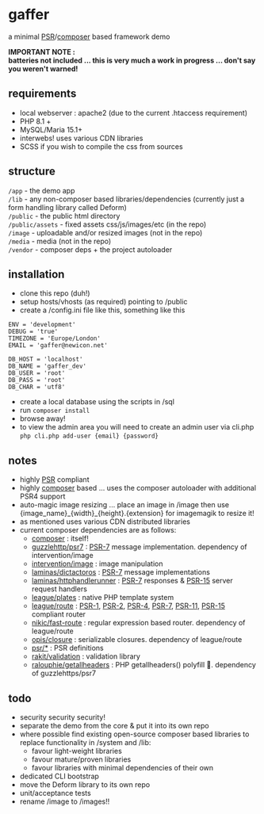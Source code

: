 # gaffer
a minimal [PSR](https://www.php-fig.org/psr/)/[composer](https://getcomposer.org/) based framework demo

__IMPORTANT NOTE :__    
__batteries not included ... this is very much a work in progress ... don't say you weren't warned!__

## requirements
- local webserver : apache2 (due to the current .htaccess requirement)
- PHP 8.1 +
- MySQL/Maria 15.1+
- interwebs! uses various CDN libraries
- SCSS if you wish to compile the css from sources

## structure
```/app``` - the demo app   
```/lib``` - any non-composer based libraries/dependencies (currently just a form handling library called Deform)   
```/public``` - the public html directory   
```/public/assets``` - fixed assets css/js/images/etc (in the repo)   
```/image``` - uploadable and/or resized images (not in the repo)   
```/media``` - media (not in the repo)   
```/vendor``` - composer deps + the project autoloader   

## installation
- clone this repo (duh!)
- setup hosts/vhosts (as required) pointing to /public
- create a /config.ini file like this, something like this
```
ENV = 'development'
DEBUG = 'true'
TIMEZONE = 'Europe/London'
EMAIL = 'gaffer@newicon.net'

DB_HOST = 'localhost'
DB_NAME = 'gaffer_dev'
DB_USER = 'root'
DB_PASS = 'root'
DB_CHAR = 'utf8'
```
- create a local database using the scripts in /sql
- run ```composer install```
- browse away!
- to view the admin area you will need to create an admin user via cli.php
```php cli.php add-user {email} {password}```
  
## notes
- highly [PSR](https://www.php-fig.org/psr/) compliant
- highly [composer](https://getcomposer.org/) based ... uses the composer autoloader with additional PSR4 support
- auto-magic image resizing ... place an image in /image then use {image_name}\_{width}\_{height}.{extension} for imagemagik to resize it!
- as mentioned uses various CDN distributed libraries
- current composer dependencies are as follows:
  - [composer](https://github.com/composer/composer) : itself!
  - [guzzlehttp/psr7](https://github.com/guzzle/psr7) : [PSR-7](https://www.php-fig.org/psr/psr-7/) message implementation. dependency of intervention/image
  - [intervention/image](https://github.com/Intervention/image) : image manipulation
  - [laminas/dictactoros](https://github.com/laminas/laminas-diactoros) : [PSR-7](https://www.php-fig.org/psr/psr-7/) message implementations
  - [laminas/httphandlerunner](https://github.com/laminas/laminas-httphandlerrunner) : [PSR-7](https://www.php-fig.org/psr/psr-7/) responses & [PSR-15](https://www.php-fig.org/psr/psr-15/) server request handlers 
  - [league/plates](https://github.com/thephpleague/plates) : native PHP template system
  - [league/route](https://github.com/thephpleague/route) : [PSR-1](https://www.php-fig.org/psr/psr-1/), [PSR-2](https://www.php-fig.org/psr/psr-2/), [PSR-4](https://www.php-fig.org/psr/psr-4/), [PSR-7](https://www.php-fig.org/psr/psr-7/), [PSR-11](https://www.php-fig.org/psr/psr-15/), [PSR-15](https://www.php-fig.org/psr/psr-15/) compliant router
  - [nikic/fast-route](https://github.com/nikic/FastRoute) : regular expression based router. dependency of league/route
  - [opis/closure](https://github.com/opis/closure) : serializable closures. dependency of league/route
  - [psr/*](https://github.com/php-fig) : PSR definitions
  - [rakit/validation](https://github.com/rakit/validation) : validation library
  - [ralouphie/getallheaders](https://github.com/ralouphie/getallheaders) : PHP getallheaders() polyfill 🤷. dependency of guzzlehttps/psr7


## todo
- security security security!
- separate the demo from the core & put it into its own repo
- where possible find existing open-source composer based libraries to replace functionality in /system and /lib:
    - favour light-weight libraries
    - favour mature/proven libraries
    - favour libraries with minimal dependencies of their own
- dedicated CLI bootstrap
- move the Deform library to its own repo
- unit/acceptance tests
- rename /image to /images!!
